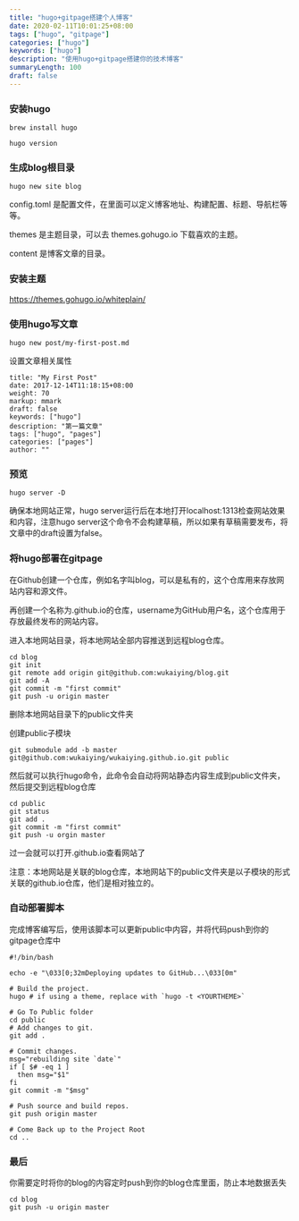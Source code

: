 ```yaml
---
title: "hugo+gitpage搭建个人博客"
date: 2020-02-11T10:01:25+08:00
tags: ["hugo", "gitpage"]  
categories: ["hugo"]
keywords: ["hugo"]  
description: "使用hugo+gitpage搭建你的技术博客" 
summaryLength: 100
draft: false
---
```

### 安装hugo

```
brew install hugo  
```

```
hugo version
```

### 生成blog根目录

```
hugo new site blog
```

 config.toml 是配置文件，在里面可以定义博客地址、构建配置、标题、导航栏等等。
 
 themes 是主题目录，可以去 themes.gohugo.io 下载喜欢的主题。
 
content 是博客文章的目录。

### 安装主题

https://themes.gohugo.io/whiteplain/

### 使用hugo写文章

```
hugo new post/my-first-post.md
```

设置文章相关属性

```
title: "My First Post" 
date: 2017-12-14T11:18:15+08:00  
weight: 70  
markup: mmark  
draft: false  
keywords: ["hugo"]  
description: "第一篇文章"  
tags: ["hugo", "pages"]  
categories: ["pages"]  
author: ""  
```

### 预览

```
hugo server -D
```

确保本地网站正常，hugo server运行后在本地打开localhost:1313检查网站效果和内容，注意hugo server这个命令不会构建草稿，所以如果有草稿需要发布，将文章中的draft设置为false。

### 将hugo部署在gitpage

在Github创建一个仓库，例如名字叫blog，可以是私有的，这个仓库用来存放网站内容和源文件。

再创建一个名称为<username>.github.io的仓库，username为GitHub用户名，这个仓库用于存放最终发布的网站内容。

进入本地网站目录，将本地网站全部内容推送到远程blog仓库。

```
cd blog
git init
git remote add origin git@github.com:wukaiying/blog.git
git add -A
git commit -m "first commit"
git push -u origin master
```

删除本地网站目录下的public文件夹

创建public子模块
```
git submodule add -b master git@github.com:wukaiying/wukaiying.github.io.git public
```

然后就可以执行hugo命令，此命令会自动将网站静态内容生成到public文件夹，然后提交到远程blog仓库

```
cd public
git status
git add .
git commit -m "first commit"
git push -u orgin master
```


过一会就可以打开<username>.github.io查看网站了

注意：本地网站是关联的blog仓库，本地网站下的public文件夹是以子模块的形式关联的github.io仓库，他们是相对独立的。

### 自动部署脚本

完成博客编写后，使用该脚本可以更新public中内容，并将代码push到你的gitpage仓库中

```
#!/bin/bash

echo -e "\033[0;32mDeploying updates to GitHub...\033[0m"

# Build the project.
hugo # if using a theme, replace with `hugo -t <YOURTHEME>`

# Go To Public folder
cd public
# Add changes to git.
git add .

# Commit changes.
msg="rebuilding site `date`"
if [ $# -eq 1 ]
  then msg="$1"
fi
git commit -m "$msg"

# Push source and build repos.
git push origin master

# Come Back up to the Project Root
cd ..

```

### 最后

你需要定时将你的blog的内容定时push到你的blog仓库里面，防止本地数据丢失

```
cd blog
git push -u origin master
```
